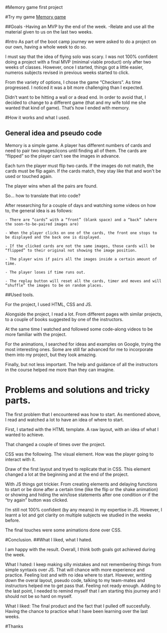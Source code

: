 #Memory game first project

#Try my game
[Memory game](https://ososan01.github.io/memory-gam-GA/)

##Goals
	-Having an MVP by the end of the week.
	-Relate and use all the material given to us on the last two weeks.


#Intro
As part of the boot camp journey we were asked to do a project on our own, having a whole week to do so.

I must say that the idea of flying solo was scary. I was not 100% confident doing a project with a final MVP (minimal viable product) only after two weeks of classes. However, once I started, things got a little easier, numeros subjects revised in previous weeks started to click. 

From the variety of options, I chose the game “Checkers”. As time progressed. I noticed it was a bit more challenging than I expected. 

Didn’t want to be hitting a wall or a dead end. In order to avoid that, I decided to change to a different game (that and my wife told me she wanted that kind of game). That’s how I ended with memory.


#How it works and what I used.

## General idea and pseudo code

Memory is a simple game. A player has different numbers of cards and need to pair two images/icons until finding all of them. The cards are “flipped” so the player can’t see the images in advance. 

Each turn the player must flip two cards. If the images do not match, the cards must be flip again. If the cards match, they stay like that and won't be used or touched again.

The player wins when all the pairs are found.

So… how to translate that into code?

After researching for a couple of days and watching some videos on how to, the general idea is as follows:

	- There are “cards” with a “front” (blank space) and a “back” (where the soon-to-be-paired images are)

	- When the player clicks on one of the cards, the front one stops to be displayed and the back one is displayed.

	- If the clicked cards are not the same images, those cards will be “flipped” to their original not showing the image position.

	- The player wins if pairs all the images inside a certain amount of time.

	- The player loses if time runs out.

	- The replay button will reset all the cards, timer and moves and will “shuffle” the images to be on random places.



##Used tools.

For the project, I used HTML, CSS and JS.

Alongside the project, I read a lot. From different pages with similar projects, to a couple of books suggested by one of the instructors.

At the same time I watched and followed some code-along videos to be more familiar with the project.

For the animations, I searched for ideas and examples on Google, trying the most interesting ones. Some are still far advanced for me to incorporate them into my project, but they look amazing.

Finally, but not less important. The help and guidance of all the instructors in the course helped me more than they can imagine. 


# Problems and solutions and tricky parts.

The first problem that I encountered was how to start. As mentioned above, I read and watched a lot to have an idea of where to start.

First,  I started with the HTML template. A raw layout, with an idea of what I wanted to achieve. 

That changed a couple of times over the project.

CSS was the following. The visual element. How was the player going to interact with it. 

Draw of the first layout and tryed to replicate that in CSS. This element changed a lot at the beginning and  at the end of the project.

With JS things got trickier. From creating elements and delaying functions to start or be done after a certain time (like the flip or the shake animation) or showing and hiding the win/lose statements after one condition or if the “try again” button was clicked. 

I’m still not 100% confident (by any means) in my expertise in JS. However, I learnt a lot and got clarity on multiple subjects we studied in the weeks before.

The final touches were some animations done over CSS.


#Conclusion. 
##What I liked, what I hated.

I am happy with the result. Overall, I think both goals got achieved during the week.

What I hated:
I keep making silly mistakes and not remembering things from simple syntaxis over JS. That will chance with more experience and practice.
Feeling lost and with no idea where to start. However, writting down the overal layout, pseudo code, talking to my team-mates and instructors helped me to get pass that.
Feeling not ready enough. Adding to the last point, I needed to remind myself that I am starting this journey and I should not be so hard on myself.

What I liked:
The final product and the fact that I pulled off succesfully.
Having the chance to practice what I have been learning over the last weeks.


#Thanks
